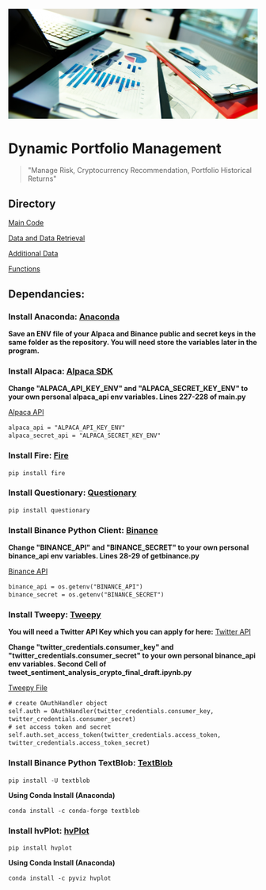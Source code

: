 ![Portfolio Management Image](readme_images/FInancial-Management.png)
# Dynamic Portfolio Management

>"Manage Risk, Cryptocurrency Recommendation, Portfolio Historical Returns"

## Directory
[Main Code](main.py)

[Data and Data Retrieval](data_retrieval)

[Additional Data](Resources)

[Functions](functions_graphs)

## Dependancies:

### Install Anaconda: [Anaconda](https://www.anaconda.com/)

**Save an ENV file of your Alpaca and Binance public and secret keys in the same folder as the repository.
You will need store the variables later in the program.**

### Install Alpaca: [Alpaca SDK](https://alpaca.markets/docs/)
**Change "ALPACA_API_KEY_ENV" and "ALPACA_SECRET_KEY_ENV" to your own personal alpaca_api env variables.
Lines 227-228 of main.py**

[Alpaca API](main.py)
```python:
alpaca_api = "ALPACA_API_KEY_ENV"
alpaca_secret_api = "ALPACA_SECRET_KEY_ENV"
```

### Install Fire: [Fire](https://google.github.io/python-fire/guide/#installation)
```bash:
pip install fire
```

### Install Questionary: [Questionary](https://pypi.org/project/questionary/#installation)
```bash:
pip install questionary
```

### Install Binance Python Client: [Binance](https://python-binance.readthedocs.io/en/latest/overview.html)
**Change "BINANCE_API" and "BINANCE_SECRET" to your own personal binance_api env variables.
Lines 28-29 of getbinance.py**

[Binance API](data_retrieval/getbinance.py)
```python:
binance_api = os.getenv("BINANCE_API")
binance_secret = os.getenv("BINANCE_SECRET")
```

### Install Tweepy: [Tweepy](https://pypi.org/project/tweepy/)
**You will need a Twitter API Key which you can apply for here:** [Twitter API](https://developer.twitter.com/en/products/twitter-api)

**Change "twitter_credentials.consumer_key" and "twitter_credentials.consumer_secret" to your own personal binance_api env variables.
Second Cell of tweet_sentiment_analysis_crypto_final_draft.ipynb.py**

[Tweepy File](data_retrieval/tweet_sentiment_analysis_crypto_final_draft.ipynb.py)
```python:
# create OAuthHandler object
self.auth = OAuthHandler(twitter_credentials.consumer_key, twitter_credentials.consumer_secret)
# set access token and secret
self.auth.set_access_token(twitter_credentials.access_token, twitter_credentials.access_token_secret)
```

### Install Binance Python TextBlob: [TextBlob](https://textblob.readthedocs.io/en/dev/install.html#:~:text=Installation%20%C2%B6%201%20Installing%2FUpgrading%20From%20the%20PyPI%20%C2%B6.,5%20Migrating%20from%20older%20versions%20%28%3C%3D0.7.1%29%20%C2%B6.%20)
```bash:
pip install -U textblob
```
**Using Conda Install (Anaconda)**
```bash:
conda install -c conda-forge textblob
```

### Install hvPlot: [hvPlot](https://pypi.org/project/hvplot/#:~:text=Installation.%20hvPlot%20supports%20Python%202.7%2C%203.5%2C%203.6%20and,are%20the%20last%20item%20in%20a%20notebook%20cell.)
```bash:
pip install hvplot
```
**Using Conda Install (Anaconda)**
```bash:
conda install -c pyviz hvplot
```
